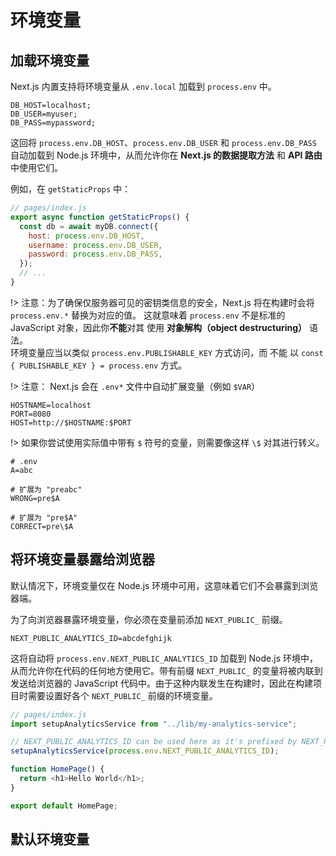 # 环境变量

## 加载环境变量

Next.js 内置支持将环境变量从 `.env.local` 加载到 `process.env` 中。

```env
DB_HOST=localhost;
DB_USER=myuser;
DB_PASS=mypassword;
```

这回将 `process.env.DB_HOST`、`process.env.DB_USER` 和 `process.env.DB_PASS` 自动加载到 Node.js 环境中，从而允许你在 **Next.js 的数据提取方法** 和 **API 路由** 中使用它们。

例如，在 `getStaticProps` 中：

```js
// pages/index.js
export async function getStaticProps() {
  const db = await myDB.connect({
    host: process.env.DB_HOST,
    username: process.env.DB_USER,
    password: process.env.DB_PASS,
  });
  // ...
}
```

!> 注意：为了确保仅服务器可见的密钥类信息的安全，Next.js 将在构建时会将 `process.env.*` 替换为对应的值。 这就意味着 `process.env` 不是标准的 JavaScript 对象，因此你**不能**对其 使用 **对象解构（object destructuring）** 语法。  
环境变量应当以类似 `process.env.PUBLISHABLE_KEY` 方式访问，而 不能 以 `const { PUBLISHABLE_KEY } = process.env` 方式。

!> 注意： Next.js 会在 `.env*` 文件中自动扩展变量（例如 `$VAR`）

```evn
HOSTNAME=localhost
PORT=8080
HOST=http://$HOSTNAME:$PORT
```

!> 如果你尝试使用实际值中带有 `$` 符号的变量，则需要像这样 `\$` 对其进行转义。

```env
# .env
A=abc

# 扩展为 "preabc"
WRONG=pre$A

# 扩展为 "pre$A"
CORRECT=pre\$A
```

## 将环境变量暴露给浏览器

默认情况下，环境变量仅在 Node.js 环境中可用，这意味着它们不会暴露到浏览器端。

为了向浏览器暴露环境变量，你必须在变量前添加 `NEXT_PUBLIC_` 前缀。

```env
NEXT_PUBLIC_ANALYTICS_ID=abcdefghijk
```

这将自动将 `process.env.NEXT_PUBLIC_ANALYTICS_ID` 加载到 Node.js 环境中，从而允许你在代码的任何地方使用它。带有前缀 `NEXT_PUBLIC_` 的变量将被内联到发送给浏览器的 JavaScript 代码中。由于这种内联发生在构建时，因此在构建项目时需要设置好各个 `NEXT_PUBLIC_` 前缀的环境变量。

```js
// pages/index.js
import setupAnalyticsService from "../lib/my-analytics-service";

// NEXT_PUBLIC_ANALYTICS_ID can be used here as it's prefixed by NEXT_PUBLIC_
setupAnalyticsService(process.env.NEXT_PUBLIC_ANALYTICS_ID);

function HomePage() {
  return <h1>Hello World</h1>;
}

export default HomePage;
```

## 默认环境变量
